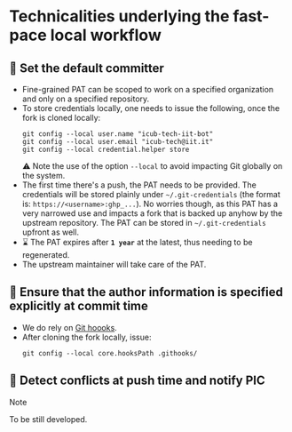Technicalities underlying the fast-pace local workflow
======================================================

## 🔲 Set the default committer
- Fine-grained PAT can be scoped to work on a specified organization and only on a specified repository.
- To store credentials locally, one needs to issue the following, once the fork is cloned locally:
  ```console
  git config --local user.name "icub-tech-iit-bot"
  git config --local user.email "icub-tech@iit.it"
  git config --local credential.helper store
  ```
  ⚠️ Note the use of the option `--local` to avoid impacting Git globally on the system.
- The first time there's a push, the PAT needs to be provided. The credentials will be stored plainly under `~/.git-credentials` (the format is: `https://<username>:ghp_...`). No worries though, as this PAT has a very narrowed use and impacts a fork that is backed up anyhow by the upstream repository. The PAT can be stored in `~/.git-credentials` upfront as well.
- ⌛ The PAT expires after **`1 year`** at the latest, thus needing to be regenerated.
- The upstream maintainer will take care of the PAT.

## 🔲 Ensure that the author information is specified explicitly at commit time
- We do rely on [Git hoooks](../.githooks).
- After cloning the fork locally, issue:
  ```console
  git config --local core.hooksPath .githooks/
  ```

## 🔲 Detect conflicts at push time and notify PIC

> [!note]
> To be still developed.
